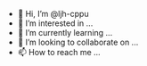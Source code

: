 - 👋 Hi, I’m @ljh-cppu
- 👀 I’m interested in ...
- 🌱 I’m currently learning ...
- 💞️ I’m looking to collaborate on ...
- 📫 How to reach me ...

<!---
ljh-cppu/ljh-cppu is a ✨ special ✨ repository because its `README.md` (this file) appears on your GitHub profile.
You can click the Preview link to take a look at your changes.
--->

